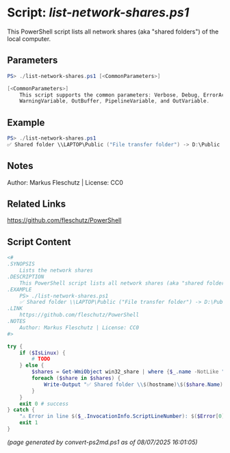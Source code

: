 Script: *list-network-shares.ps1*
========================

This PowerShell script lists all network shares (aka "shared folders") of the local computer.

Parameters
----------
```powershell
PS> ./list-network-shares.ps1 [<CommonParameters>]

[<CommonParameters>]
    This script supports the common parameters: Verbose, Debug, ErrorAction, ErrorVariable, WarningAction, 
    WarningVariable, OutBuffer, PipelineVariable, and OutVariable.
```

Example
-------
```powershell
PS> ./list-network-shares.ps1
✅ Shared folder \\LAPTOP\Public ("File transfer folder") -> D:\Public

```

Notes
-----
Author: Markus Fleschutz | License: CC0

Related Links
-------------
https://github.com/fleschutz/PowerShell

Script Content
--------------
```powershell
<#
.SYNOPSIS
	Lists the network shares
.DESCRIPTION
	This PowerShell script lists all network shares (aka "shared folders") of the local computer.
.EXAMPLE
	PS> ./list-network-shares.ps1
	✅ Shared folder \\LAPTOP\Public ("File transfer folder") -> D:\Public 
.LINK
	https://github.com/fleschutz/PowerShell
.NOTES
	Author: Markus Fleschutz | License: CC0
#>

try {
	if ($IsLinux) {
		# TODO
	} else {
		$shares = Get-WmiObject win32_share | where {$_.name -NotLike "*$"} 
		foreach ($share in $shares) {
			Write-Output "✅ Shared folder \\$(hostname)\$($share.Name) (`"$($share.Description)`") -> $($share.Path)"
		}
	}
	exit 0 # success
} catch {
	"⚠️ Error in line $($_.InvocationInfo.ScriptLineNumber): $($Error[0])"
	exit 1
}
```

*(page generated by convert-ps2md.ps1 as of 08/07/2025 16:01:05)*
